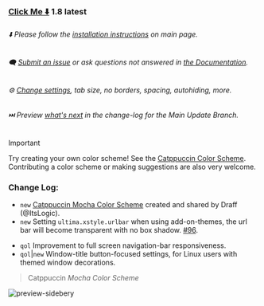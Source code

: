 ### [Click Me ⬇️](https://github.com/soulhotel/FF-ULTIMA/releases/download/1.8/ffultima1.8.zip) 1.8 latest

###### ⬇️ Please follow the [installation instructions](https://github.com/soulhotel/FF-ULTIMA#installation) on main page.

###### 🗨️ [Submit an issue](https://github.com/soulhotel/FF-ULTIMA/issues/new/choose) or ask questions not answered in [the Documentation](https://github.com/soulhotel/FF-ULTIMA/tree/main/doc).

###### ⚙️ [Change settings](https://github.com/soulhotel/FF-ULTIMA/blob/main/doc/Modification.md), tab size, no borders, spacing, autohiding, more.

###### ⏭️ Preview [*what's next*](https://github.com/soulhotel/FF-ULTIMA/blob/main.update.branch/doc/change-log.md) in the change-log for the Main Update Branch.

> [!IMPORTANT]
> Try creating your own color scheme! See the [Catppuccin Color Scheme](https://github.com/soulhotel/FF-ULTIMA/tree/main/theme/color-schemes/catppuccin). Contributing a color scheme or making suggestions are also very welcome.

### Change Log:
- `new` [Catppuccin Mocha Color Scheme](https://github.com/soulhotel/FF-ULTIMA/tree/main/theme/color-schemes/catppuccin-mocha) created and shared by Draff (@ItsLogic). 
- `new` Setting `ultima.xstyle.urlbar` when using add-on-themes, the url bar will become transparent with no box shadow. [#96](https://github.com/soulhotel/FF-ULTIMA/issues/96).
<!--- `todo` Setting to keep default tabs-on-top layout (not a priority).-->
<!--- `todo` https://github.com/soulhotel/FF-ULTIMA/issues/69-->
- `qol` Improvement to full screen navigation-bar responsiveness.
- `qol`|`new` Window-title button-focused settings, for Linux users with themed window decorations.

> Catppuccin *Mocha Color Scheme*

![preview-sidebery](https://github.com/user-attachments/assets/2a4cf248-e538-405f-b753-d68b6dfc4e1f)
